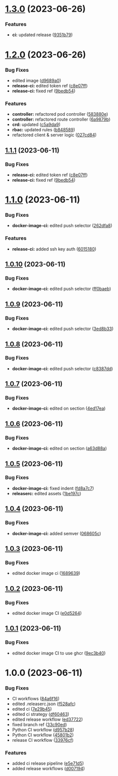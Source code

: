 # [1.3.0](https://github.com/samyn92/netroute-operator/compare/1.2.0...1.3.0) (2023-06-26)


### Features

* **ci:** updated release ([9351b79](https://github.com/samyn92/netroute-operator/commit/9351b79fa45c54453a04b573ee5c5deafede7e89))

# [1.2.0](https://github.com/samyn92/netroute-operator/compare/1.1.0...1.2.0) (2023-06-26)


### Bug Fixes

* edited image ([d9689a0](https://github.com/samyn92/netroute-operator/commit/d9689a0ddf37c73d4c6d65a8760f42d764e54f01))
* **release-ci:** edited token ref ([c8e07ff](https://github.com/samyn92/netroute-operator/commit/c8e07ff85b58921fa0cfae73c81039f656c57db8))
* **release-ci:** fixed ref ([9bedb54](https://github.com/samyn92/netroute-operator/commit/9bedb54ddbdeb1926366ddf1a853f2a32b933f67))


### Features

* **controller:** refactored pod controller ([583880e](https://github.com/samyn92/netroute-operator/commit/583880e5f4f99f19f3e578bf3c8f9c4272c1f453))
* **controller:** refactored route controller ([6a9879b](https://github.com/samyn92/netroute-operator/commit/6a9879b72abdbe6d10213dec498afa57861e1b66))
* **crd:** updated ([c5a9da9](https://github.com/samyn92/netroute-operator/commit/c5a9da966fce94e92dd9d7819a1a6e9eacb598ed))
* **rbac:** updated rules ([b848589](https://github.com/samyn92/netroute-operator/commit/b8485893191e9c57dd31da76cccf2e5d686ae12a))
* refactored client & server logic ([027cd84](https://github.com/samyn92/netroute-operator/commit/027cd8404215df2df18bdc6fc336bb51c3c0ed84))

## [1.1.1](https://github.com/samyn92/netroute-operator/compare/1.1.0...1.1.1) (2023-06-11)


### Bug Fixes

* **release-ci:** edited token ref ([c8e07ff](https://github.com/samyn92/netroute-operator/commit/c8e07ff85b58921fa0cfae73c81039f656c57db8))
* **release-ci:** fixed ref ([9bedb54](https://github.com/samyn92/netroute-operator/commit/9bedb54ddbdeb1926366ddf1a853f2a32b933f67))

# [1.1.0](https://github.com/samyn92/netroute-operator/compare/1.0.10...1.1.0) (2023-06-11)


### Bug Fixes

* **docker-image-ci:** edited push selector ([262dfa8](https://github.com/samyn92/netroute-operator/commit/262dfa83f556c51a234779021224ea3a5cb99cfe))


### Features

* **release-ci:** added ssh key auth ([6015180](https://github.com/samyn92/netroute-operator/commit/60151809c904686a8f067687c8d80dfc69726804))

## [1.0.10](https://github.com/samyn92/netroute-operator/compare/1.0.9...1.0.10) (2023-06-11)


### Bug Fixes

* **docker-image-ci:** edited push selector ([ff0baeb](https://github.com/samyn92/netroute-operator/commit/ff0baebf4be4f8fd2e92a4c4d4cfb635f9a642a0))

## [1.0.9](https://github.com/samyn92/netroute-operator/compare/1.0.8...1.0.9) (2023-06-11)


### Bug Fixes

* **docker-image-ci:** edited push selector ([3ed8b33](https://github.com/samyn92/netroute-operator/commit/3ed8b338519e85d27c69fe0f6db833ff8f0122c2))

## [1.0.8](https://github.com/samyn92/netroute-operator/compare/1.0.7...1.0.8) (2023-06-11)


### Bug Fixes

* **docker-image-ci:** edited push selector ([c8387dd](https://github.com/samyn92/netroute-operator/commit/c8387dd31090fdc2db892a0dd1cc8ffe8c48ab1e))

## [1.0.7](https://github.com/samyn92/netroute-operator/compare/1.0.6...1.0.7) (2023-06-11)


### Bug Fixes

* **docker-image-ci:** edited on section ([4ed17ea](https://github.com/samyn92/netroute-operator/commit/4ed17ea7b281ca798ec926fe84968d63fe6441bd))

## [1.0.6](https://github.com/samyn92/netroute-operator/compare/1.0.5...1.0.6) (2023-06-11)


### Bug Fixes

* **docker-image-ci:** edited on section ([a63d88a](https://github.com/samyn92/netroute-operator/commit/a63d88a4d99762925f9940542fbe0698966016b3))

## [1.0.5](https://github.com/samyn92/netroute-operator/compare/1.0.4...1.0.5) (2023-06-11)


### Bug Fixes

* **docker-image-ci:** fixed indent ([fd8a7c7](https://github.com/samyn92/netroute-operator/commit/fd8a7c7eb2297e8a070efa132b59f66b0a3d3ea7))
* **releaserc:** edited assets ([1be197c](https://github.com/samyn92/netroute-operator/commit/1be197c036ad376dd2959afc37e28a1733b24e17))

## [1.0.4](https://github.com/samyn92/netroute-operator/compare/1.0.3...1.0.4) (2023-06-11)


### Bug Fixes

* **docker-image-ci:** added semver ([068605c](https://github.com/samyn92/netroute-operator/commit/068605c9e843a8984ced5460ac0d799727f522f2))

## [1.0.3](https://github.com/samyn92/netroute-operator/compare/1.0.2...1.0.3) (2023-06-11)


### Bug Fixes

* edited docker image ci ([1689639](https://github.com/samyn92/netroute-operator/commit/1689639880c9279028968f52fc7f7fa96172d479))

## [1.0.2](https://github.com/samyn92/netroute-operator/compare/1.0.1...1.0.2) (2023-06-11)


### Bug Fixes

* edited docker image CI ([e0d5264](https://github.com/samyn92/netroute-operator/commit/e0d5264094951fea9607adcb690c25d50d5abf80))

## [1.0.1](https://github.com/samyn92/netroute-operator/compare/1.0.0...1.0.1) (2023-06-11)


### Bug Fixes

* edited docker image CI to use ghcr ([9ec3b40](https://github.com/samyn92/netroute-operator/commit/9ec3b4066a12a06795e97ea245ab3cbb4ae12fc1))

# 1.0.0 (2023-06-11)


### Bug Fixes

* CI workflows ([84a6f16](https://github.com/samyn92/netroute-operator/commit/84a6f1678804d39af2a9f03e4b9dc62e136a74b2))
* edited .releaserc.json ([f528afc](https://github.com/samyn92/netroute-operator/commit/f528afc91e6351efcd18c5578648589ae01fb1aa))
* edited ci ([7e29b45](https://github.com/samyn92/netroute-operator/commit/7e29b454777f72f1c2dc2280ecb37d4ae5b0cb22))
* edited ci strategy ([df60463](https://github.com/samyn92/netroute-operator/commit/df60463daf9514ba6d3b012f178512a00fc458b6))
* edited release workflow ([ed37722](https://github.com/samyn92/netroute-operator/commit/ed377227506b35f365c050d1bb791828435b7b8a))
* fixed branch ref ([33c90ed](https://github.com/samyn92/netroute-operator/commit/33c90eddd9469b500dbab3e2c975957b0ae62e8b))
* Python CI workflow ([d957b28](https://github.com/samyn92/netroute-operator/commit/d957b28a4c620f5924ce87adc2cb3285ce84782e))
* Python CI workflow ([45801b2](https://github.com/samyn92/netroute-operator/commit/45801b2b199a6bd2a8c6f4caec46689a019cf476))
* release CI workflow ([33976cf](https://github.com/samyn92/netroute-operator/commit/33976cfb8c55c62ba40d883f3d6f216960407e8f))


### Features

* added ci release pipeline ([e5e71d5](https://github.com/samyn92/netroute-operator/commit/e5e71d51466ffe4bfc52525c22364f362ebc74f3))
* added release workflows ([d007194](https://github.com/samyn92/netroute-operator/commit/d0071940f672119d41acd1601799a2a9c7919961))
